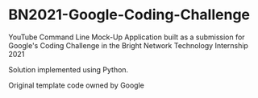 # BN2021-Google-Coding-Challenge

YouTube Command Line Mock-Up Application built as a submission for Google's Coding Challenge 
in the Bright Network Technology Internship 2021

Solution implemented using Python.

Original template code owned by Google
